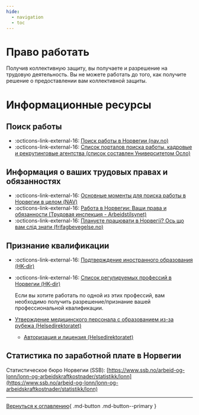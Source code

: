 ```yaml
---
hide:
  - navigation
  - toc
---
```

# Право работать 

Получив коллективную защиту, вы получаете и разрешение на трудовую деятельность. Вы не можете работать до того, как получите решение о предоставлении вам коллективной защиты.

# Информационные ресурсы
## Поиск работы
- :octicons-link-external-16: [Поиск работы в Норвегии (nav.no)](https://www.nav.no/ukraina/uk#shukati-robotu-v-norvegiyi) 
- :octicons-link-external-16: [Список порталов поиска работы, кадровые и рекрутинговые агентства (список составлен Университетом Осло)](https://www.uio.no/studier/karriere/finn-jobben/utlysninger/jobbportaler.html)

## Информация о ваших трудовых правах и обязанностях
-  :octicons-link-external-16: [Основные моменты для поиска работы в Норвегии в целом (NAV)](https://arbeidsplassen.nav.no/uk/work-in-norway)
- :octicons-link-external-16: [Работа в Норвегии: Ваши права и обязанности (Трудовая инспекция - Arbeidstilsynet)](https://www.arbeidstilsynet.no/en/knowyourrights-UK/)
- :octicons-link-external-16: [Плануєте працювати в Норвегії? Ось що вам слід знати (frifagbevegelse.no)](https://frifagbevegelse.no/foreign-workers/for-ukrainians-13-things-you-should-know-about-working-in-norway-6.539.870725.5e6da28df3)

## Признание квалификации
- :octicons-link-external-16: [Подтверждение иностранного образования (HK-dir)](https://hkdir.no/en/foreign-education)

- :octicons-link-external-16: [Список регулируемых профессий в Норвегии (HK-dir)](https://hkdir.no/en/foreign-education/lists-and-databases/regulated-professions) 

    Если вы хотите работать по одной из этих профессий, вам необходимо получить разрешение/признание вашей профессиональной квалификации.

- [Утверждение медицинского персонала с образованием из-за рубежа (Helsedirektoratet)](https://www.helsedirektoratet.no/veiledere/ansettelse-av-helsepersonell/helsemyndighetenes-ansvar/godkjenning-av-helsepersonell-med-utdanning-fra-utlandet)
    - [Авторизация и лицензия (Helsedirektoratet)](https://www.helsedirektoratet.no/tema/autorisasjon-og-spesialistutdanning/autorisasjon-og-lisens)

## Статистика по заработной плате в Норвегии
Статистическое бюро Норвегии (SSB): [https://www.ssb.no/arbeid-og-lonn/lonn-og-arbeidskraftkostnader/statistikk/lonn](https://www.ssb.no/arbeid-og-lonn/lonn-og-arbeidskraftkostnader/statistikk/lonn)



---

[Вернуться к оглавлению](index.md){ .md-button .md-button--primary }
